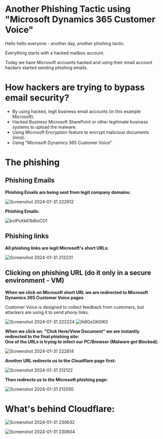 # Another Phishing Tactic using "Microsoft Dynamics 365 Customer Voice"

Hello hello everyone - another day, another phishing tactic.

Everything starts with a hacked mailbox account.  

Today we have Microsoft accounts hacked and using their email account hackers started sending phishing emails.

# How hackers are trying to bypass email security?
* By using hacked, legit business email accounts (in this example Microsoft).
* Hacked Business Microsoft SharePoint or other legitimate business systems to upload the malware.
* Using Microsoft Encryption feature to encrypt malicious documents (nice).
* Using "Microsoft Dynamics 365 Customer Voice".

# The phishing
## Phishing Emails
**Phishing Emails are being sent from legit company domains:**  

![Screenshot 2024-01-31 222912](https://github.com/Wortexz/another-phishing/assets/26935578/b8265844-6f2c-4623-82c4-364acea82a7f)

**Phishing Emails:**  

![kvlPsXk61b8lxCO1](https://github.com/Wortexz/another-phishing/assets/26935578/a3090f0e-7d8f-4276-b10f-93bc1c59c60b)

## Phishing links
**All phishing links are legit Microsoft's short URLs:**  

![Screenshot 2024-01-31 212231](https://github.com/Wortexz/another-phishing/assets/26935578/cfd41326-48a7-40c9-9373-829a18631d62)

## Clicking on phishing URL (do it only in a secure environment - VM)  
**When we click on Microsoft short URL we are redirected to Microsoft Dynamics 365 Customer Voice pages**  

Customer Voice is designed to collect feedback from customers, but attackers are using it to send phony links.  

![Screenshot 2024-01-31 222224](https://github.com/Wortexz/another-phishing/assets/26935578/22b43e81-9984-462b-819e-e34037401501)
![ih8GzOA0IK0](https://github.com/Wortexz/another-phishing/assets/26935578/bb226859-77d6-443f-9a5d-2eb32cd4bd7f)

**When we click on: "Click Here/View Document" we are instantly redirected to the final phishing site:**  
**One of the URLs is trying to infect our PC/Browser (Malware got Blocked):**  

![Screenshot 2024-01-31 222814](https://github.com/Wortexz/another-phishing/assets/26935578/3eb44ce4-8ff3-4465-9c2e-1421728d914a)

**Another URL redirects us to the Cloudflare page first:**  

![Screenshot 2024-01-31 212122](https://github.com/Wortexz/another-phishing/assets/26935578/dc0751d1-eafb-4857-b856-d945621b5d16)

**Then redirects us to the Microsoft phishing page:**  

![Screenshot 2024-01-31 212050](https://github.com/Wortexz/another-phishing/assets/26935578/78ae8bd1-533d-478c-b662-df21b3fccf49)

# What's behind Cloudflare:   

![Screenshot 2024-01-31 230632](https://github.com/Wortexz/another-phishing/assets/26935578/44ce05ae-c6eb-490a-b8ab-4cfd705d1966)

![Screenshot 2024-01-31 230604](https://github.com/Wortexz/another-phishing/assets/26935578/6fe9d47e-5d61-4cef-b1dd-c2132d5e4bf9)


